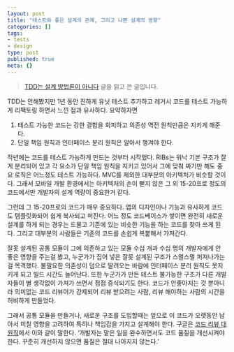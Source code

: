 ```yaml
---
layout: post
title: "테스트와 좋은 설계의 관계, 그리고 나쁜 설계의 영향"
categories: []
tags:
- tests
- design
type: post
published: true
meta: {}
---
```


> [TDD는 설계 방법론이 아니다](https://gyuwon.github.io/blog/2019/03/03/tdd-is-not-a-design-methodology.html) 글을 읽고 쓴 글입니다.

TDD는 안해봤지만 1년 동안 진하게 유닛 테스트 추가하고 레거시 코드를 테스트 가능하게 리팩토링 하면서 느낀 점과 유사하다. 요약하자면

1. 테스트 가능한 코드는 강한 결합을 회피하고 의존성 역전 원칙만큼은 지키게 해준다.
2. 단일 책임 원칙과 인터페이스 분리 원칙은 알아서 챙겨야 한다.

작년에는 코드를 테스트 가능하게 만드는 것부터 시작했다. RIBs는 워낙 기본 구조가 잘게 분리되어 있고 각 요소가 단일 책임 원칙을 지키고 있어서 그에 맞춰 짜기만 해도 중요 로직은 어느정도 테스트 가능하다. MVC를 제외한 대부분의 아키텍처가 비슷할 것이다. 그래서 모바일 개발 환경에서는 아키텍처의 손이 뻗지 않은 그 외 15-20프로 정도의 코드에서만 개발자의 설계 역량이 중요한거 같다.

그런데 그 15-20프로의 코드가 매우 중요하다. 앱의 디자인이나 기능과 유사하게 코드도 템플릿화되어 쉽게 복사되고 퍼진다. 어느 정도 코드베이스가 쌓이면 완전히 새로운 설계를 하게 되는 경우는 드물고 기존에 있는 비슷한 기능을 하는 코드를 찾아 쓰게 된다. 그리고 대부분의 사람들은 기존의 코드를 손쉽게 복붙해서 가져간다.

잘못 설계된 공통 모듈이 그에 의존하고 있는 모듈 수십 개과 수십 명의 개발자에게 안 좋은 영향을 주는걸 봤고, 누군가가 집어 넣은 잘못 설계된 구조가 스멀스멀 퍼져나가는걸 목격했다. 불필요한 의존성이 덤으로 딸려오는 바람에 인터페이스 분리 원칙도 못지키게 되고 빌드 시간도 늘어난다. 또한 누군가가 만든 테스트 불가능한 구조가 다른 개발자들이 별 생각없이 가져가 쓰면서 점점 증식되기도 한다. 코드가 안좋아지는 것 뿐아니라 의미없는 코드 리뷰어가 강제되어 리뷰 받으려는 사람, 리뷰 해야하는 사람의 시간을 허비하게 만들었다.

그래서 공통 모듈을 만들거나, 새로운 구조를 도입할때는 앞으로 이 코드가 오랫동안 남아서 미칠 영향을 고려하여 특히나 책임감을 가지고 설계해야 한다. 구글은 [코드 리뷰 대원칙](https://soojin.ro/review/standard)에서 이와 같이 말한다. ‘개발자는 맡은 일을 완수하면서도 코드 품질을 개선시켜야 한다. 꾸준히 개선하지 않으면 품질은 절대 나아지지 않는다.’